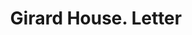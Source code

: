 ---
doi: 10.7916/D8Z339VT
date_other: '1880'
date_other_textual: 1880-1889
form: correspondence
genre:
- Letters (correspondence)
name:
- Girard House
object_in_context_url: https://biggert.cul.columbia.edu/items/view/ave_biggert_01404
subject_hierarchical_geographic:
- Philadelphia, Pennsylvania, United States
subject_name:
- Girard House
title: Girard House. Letter
sort_title: Girard House. Letter
call_number: ave_biggert_01404
coordinates:
- 40.00944444444445,-75.13333333333334
pid: ave_biggert_01404
identifiers: ave_biggert_01404
thumbnail: https://derivativo-1.library.columbia.edu/iiif/2/ldpd:344649/full/!256,256/0/native.jpg
permalink: "/items/ave_biggert_01404/"
layout: iiif-image-page
---